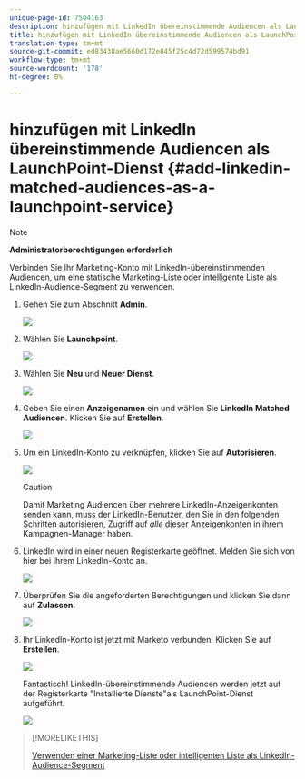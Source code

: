 ```yaml
---
unique-page-id: 7504163
description: hinzufügen mit LinkedIn übereinstimmende Audiencen als LaunchPoint-Dienst - Marketing Docs - Produktdokumentation
title: hinzufügen mit LinkedIn übereinstimmende Audiencen als LaunchPoint-Dienst
translation-type: tm+mt
source-git-commit: ed83438ae5660d172e845f25c4d72d599574bd91
workflow-type: tm+mt
source-wordcount: '178'
ht-degree: 0%

---
```



# hinzufügen mit LinkedIn übereinstimmende Audiencen als LaunchPoint-Dienst {#add-linkedin-matched-audiences-as-a-launchpoint-service}

>[!NOTE]
>
>**Administratorberechtigungen erforderlich**

Verbinden Sie Ihr Marketing-Konto mit LinkedIn-übereinstimmenden Audiencen, um eine statische Marketing-Liste oder intelligente Liste als LinkedIn-Audience-Segment zu verwenden.

1. Gehen Sie zum Abschnitt **Admin**.

   ![](assets/admin.png)

1. Wählen Sie **Launchpoint**.

   ![](assets/image2014-12-5-14-3a35-3a27.png)

1. Wählen Sie **Neu** und **Neuer Dienst**.

   ![](assets/image2014-12-5-14-3a37-3a33.png)

1. Geben Sie einen **Anzeigenamen** ein und wählen Sie **LinkedIn Matched Audiencen**. Klicken Sie auf **Erstellen**.

   ![](assets/image2018-2-23-14-3a25-3a39.png)

1. Um ein LinkedIn-Konto zu verknüpfen, klicken Sie auf **Autorisieren**.

   ![](assets/authorizeaccount.png)

   >[!CAUTION]
   >
   >Damit Marketing Audiencen über mehrere LinkedIn-Anzeigenkonten senden kann, muss der LinkedIn-Benutzer, den Sie in den folgenden Schritten autorisieren, Zugriff auf *alle* dieser Anzeigenkonten in ihrem Kampagnen-Manager haben.

1. LinkedIn wird in einer neuen Registerkarte geöffnet. Melden Sie sich von hier bei Ihrem LinkedIn-Konto an.

   ![](assets/image2018-2-23-14-3a32-3a20.png)

1. Überprüfen Sie die angeforderten Berechtigungen und klicken Sie dann auf **Zulassen**.

   ![](assets/li-permissions.png)

1. Ihr LinkedIn-Konto ist jetzt mit Marketo verbunden. Klicken Sie auf **Erstellen**.

   ![](assets/image2018-2-23-14-3a35-3a55.png)

   Fantastisch! LinkedIn-übereinstimmende Audiencen werden jetzt auf der Registerkarte &quot;Installierte Dienste&quot;als LaunchPoint-Dienst aufgeführt.

   ![](assets/bartholomew2.png)

>[!MORELIKETHIS]
>
>[Verwenden einer Marketing-Liste oder intelligenten Liste als LinkedIn-Audience-Segment](/help/marketo/product-docs/demand-generation/social/social-functions/use-a-marketo-list-or-smart-list-as-a-linkedin-audience-segment.md)
